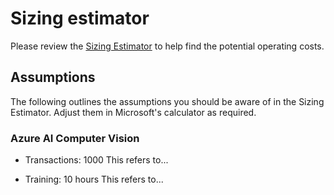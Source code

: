 # Sizing estimator

Please review the [Sizing Estimator](https://azure.com/e/7cdc49a4b93b43d0ae823c233c53b01a) to help find the potential operating costs.

## Assumptions
The following outlines the assumptions you should be aware of in the Sizing Estimator. Adjust them in Microsoft's calculator as required.

### Azure AI Computer Vision
- Transactions: 1000
    This refers to...

- Training: 10 hours
    This refers to...